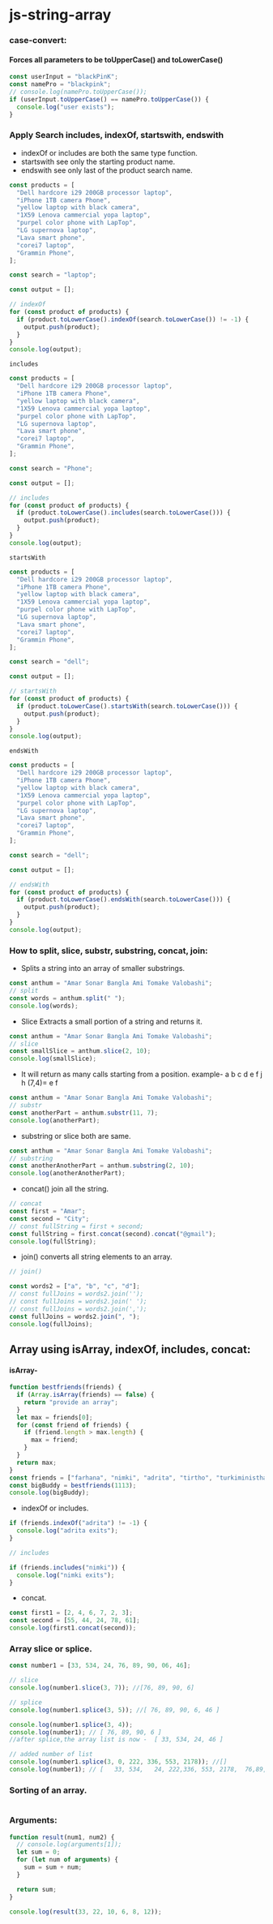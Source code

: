 # js-string-array

### case-convert:

#### Forces all parameters to be toUpperCase() and toLowerCase()

```javascript
const userInput = "blackPinK";
const namePro = "blackpink";
// console.log(namePro.toUpperCase());
if (userInput.toUpperCase() == namePro.toUpperCase()) {
  console.log("user exists");
}
```

### Apply Search includes, indexOf, startswith, endswith

- indexOf or includes are both the same type function.
- startswith see only the starting product name.
- endswith see only last of the product search name.

```javascript
const products = [
  "Dell hardcore i29 200GB processor laptop",
  "iPhone 1TB camera Phone",
  "yellow laptop with black camera",
  "1X59 Lenova cammercial yopa laptop",
  "purpel color phone with LapTop",
  "LG supernova laptop",
  "Lava smart phone",
  "corei7 laptop",
  "Grammin Phone",
];

const search = "laptop";

const output = [];

// indexOf
for (const product of products) {
  if (product.toLowerCase().indexOf(search.toLowerCase()) != -1) {
    output.push(product);
  }
}
console.log(output);
```

`includes`

```javascript
const products = [
  "Dell hardcore i29 200GB processor laptop",
  "iPhone 1TB camera Phone",
  "yellow laptop with black camera",
  "1X59 Lenova cammercial yopa laptop",
  "purpel color phone with LapTop",
  "LG supernova laptop",
  "Lava smart phone",
  "corei7 laptop",
  "Grammin Phone",
];

const search = "Phone";

const output = [];

// includes
for (const product of products) {
  if (product.toLowerCase().includes(search.toLowerCase())) {
    output.push(product);
  }
}
console.log(output);
```

`startsWith`

```javascript
const products = [
  "Dell hardcore i29 200GB processor laptop",
  "iPhone 1TB camera Phone",
  "yellow laptop with black camera",
  "1X59 Lenova cammercial yopa laptop",
  "purpel color phone with LapTop",
  "LG supernova laptop",
  "Lava smart phone",
  "corei7 laptop",
  "Grammin Phone",
];

const search = "dell";

const output = [];

// startsWith
for (const product of products) {
  if (product.toLowerCase().startsWith(search.toLowerCase())) {
    output.push(product);
  }
}
console.log(output);
```

`endsWith`

```javascript
const products = [
  "Dell hardcore i29 200GB processor laptop",
  "iPhone 1TB camera Phone",
  "yellow laptop with black camera",
  "1X59 Lenova cammercial yopa laptop",
  "purpel color phone with LapTop",
  "LG supernova laptop",
  "Lava smart phone",
  "corei7 laptop",
  "Grammin Phone",
];

const search = "dell";

const output = [];

// endsWith
for (const product of products) {
  if (product.toLowerCase().endsWith(search.toLowerCase())) {
    output.push(product);
  }
}
console.log(output);
```

### How to split, slice, substr, substring, concat, join:

- Splits a string into an array of smaller substrings.

```javascript
const anthum = "Amar Sonar Bangla Ami Tomake Valobashi";
// split
const words = anthum.split(" ");
console.log(words);
```

- Slice Extracts a small portion of a string and returns it.

```javascript
const anthum = "Amar Sonar Bangla Ami Tomake Valobashi";
// slice
const smallSlice = anthum.slice(2, 10);
console.log(smallSlice);
```

- It will return as many calls starting from a position.
  example- a b c d e f j h
  (7,4)= e f

```javascript
const anthum = "Amar Sonar Bangla Ami Tomake Valobashi";
// substr
const anotherPart = anthum.substr(11, 7);
console.log(anotherPart);
```

- substring or slice both are same.

```javascript
const anthum = "Amar Sonar Bangla Ami Tomake Valobashi";
// substring
const anotherAnotherPart = anthum.substring(2, 10);
console.log(anotherAnotherPart);
```

- concat() join all the string.

```javascript
// concat
const first = "Amar";
const second = "City";
// const fullString = first + second;
const fullString = first.concat(second).concat("@gmail");
console.log(fullString);
```

- join() converts all string elements to an array.

```javascript
// join()

const words2 = ["a", "b", "c", "d"];
// const fullJoins = words2.join('');
// const fullJoins = words2.join(' ');
// const fullJoins = words2.join(',');
const fullJoins = words2.join(", ");
console.log(fullJoins);
```

## Array using isArray, indexOf, includes, concat:

#### isArray-

```javascript
function bestfriends(friends) {
  if (Array.isArray(friends) == false) {
    return "provide an array";
  }
  let max = friends[0];
  for (const friend of friends) {
    if (friend.length > max.length) {
      max = friend;
    }
  }
  return max;
}
const friends = ["farhana", "nimki", "adrita", "tirtho", "turkiministhan"];
const bigBuddy = bestfriends(1113);
console.log(bigBuddy);
```

- indexOf or includes.

```javascript
if (friends.indexOf("adrita") != -1) {
  console.log("adrita exits");
}

// includes

if (friends.includes("nimki")) {
  console.log("nimki exits");
}
```

- concat.

```javascript
const first1 = [2, 4, 6, 7, 2, 3];
const second = [55, 44, 24, 78, 61];
console.log(first1.concat(second));
```

### Array slice or splice.

```javascript
const number1 = [33, 534, 24, 76, 89, 90, 06, 46];

// slice
console.log(number1.slice(3, 7)); //[76, 89, 90, 6]

// splice
console.log(number1.splice(3, 5)); //[ 76, 89, 90, 6, 46 ]

console.log(number1.splice(3, 4));
console.log(number1); // [ 76, 89, 90, 6 ]
//after splice,the array list is now -  [ 33, 534, 24, 46 ]

// added number of list
console.log(number1.splice(3, 0, 222, 336, 553, 2178)); //[]
console.log(number1); // [   33, 534,   24, 222,336, 553, 2178,  76,89,  90,    6,  46]
```

### Sorting of an array.

```javascript

```

### Arguments:

```javascript
function result(num1, num2) {
  // console.log(arguments[1]);
  let sum = 0;
  for (let num of arguments) {
    sum = sum + num;
  }

  return sum;
}

console.log(result(33, 22, 10, 6, 8, 12));
```
